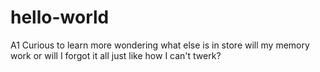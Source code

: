 # hello-world
A1
Curious to learn more
wondering what else is in store
will my memory work
or will I forgot it all
just like how I can't twerk?
